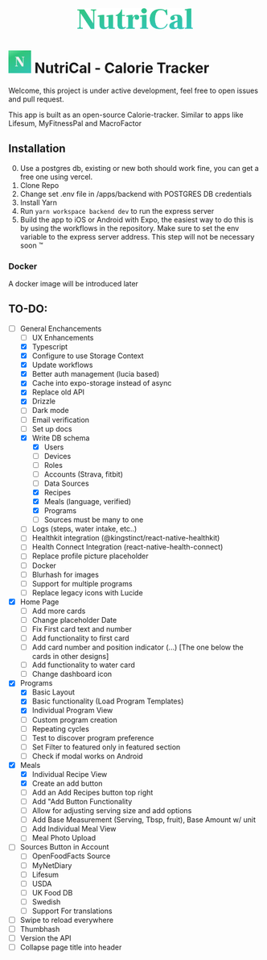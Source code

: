 <p align="center"><img src="/apps/nutrical/assets/logo.png" width="230" alt="NutriCal Logo"></p>

# <img src="/apps/nutrical/assets/icon.png" width="45" alt="NutriCal Logo"> NutriCal - Calorie Tracker

Welcome, this project is under active development, feel free to open issues and pull request.

This app is built as an open-source Calorie-tracker. Similar to apps like Lifesum, MyFitnessPal and MacroFactor

## Installation

0. Use a postgres db, existing or new both should work fine, you can get a free one using vercel.
1. Clone Repo
2. Change set .env file in /apps/backend with POSTGRES DB credentials
3. Install Yarn
4. Run `yarn workspace backend dev` to run the express server
5. Build the app to iOS or Android with Expo, the easiest way to do this is by using the workflows in the repository. Make sure to set the env variable to the express server address. This step will not be necessary soon :tm:

### Docker

A docker image will be introduced later

## TO-DO:

- [ ] General Enchancements
  - [ ] UX Enhancements
  - [x] Typescript
  - [x] Configure to use Storage Context
  - [x] Update workflows
  - [x] Better auth management (lucia based)
  - [x] Cache into expo-storage instead of async
  - [x] Replace old API
  - [x] Drizzle
  - [ ] Dark mode
  - [ ] Email verification
  - [ ] Set up docs
  - [x] Write DB schema
    - [x] Users
    - [ ] Devices
    - [ ] Roles
    - [ ] Accounts (Strava, fitbit)
    - [ ] Data Sources
    - [x] Recipes
    - [x] Meals (language, verified)
    - [x] Programs
    - [ ] Sources must be many to one
  - [ ] Logs (steps, water intake, etc..)
  - [ ] Healthkit integration (@kingstinct/react-native-healthkit)
  - [ ] Health Connect Integration (react-native-health-connect)
  - [ ] Replace profile picture placeholder
  - [ ] Docker
  - [ ] Blurhash for images
  - [ ] Support for multiple programs
  - [ ] Replace legacy icons with Lucide

- [x] Home Page
  - [ ] Add more cards
  - [ ] Change placeholder Date
  - [ ] Fix First card text and number
  - [ ] Add functionality to first card
  - [ ] Add card number and position indicator (...) [The one below the cards in other designs]
  - [ ] Add functionality to water card
  - [ ] Change dashboard icon

- [x] Programs
  - [x] Basic Layout
  - [x] Basic functionality (Load Program Templates)
  - [x] Individual Program View
  - [ ] Custom program creation
  - [ ] Repeating cycles
  - [ ] Test to discover program preference
  - [ ] Set Filter to featured only in featured section
  - [ ] Check if modal works on Android

- [x] Meals
  - [x] Individual Recipe View
  - [x] Create an add button
  - [ ] Add an Add Recipes button top right
  - [ ] Add "Add Button Functionality
  - [ ] Allow for adjusting serving size and add options
  - [ ] Add Base Measurement (Serving, Tbsp, fruit), Base Amount w/ unit
  - [ ] Add Individual Meal View
  - [ ] Meal Photo Upload

- [ ] Sources Button in Account
  - [ ] OpenFoodFacts Source
  - [ ] MyNetDiary
  - [ ] Lifesum
  - [ ] USDA
  - [ ] UK Food DB
  - [ ] Swedish
  - [ ] Support For translations

- [ ] Swipe to reload everywhere
- [ ] Thumbhash
- [ ] Version the API
- [ ] Collapse page title into header
